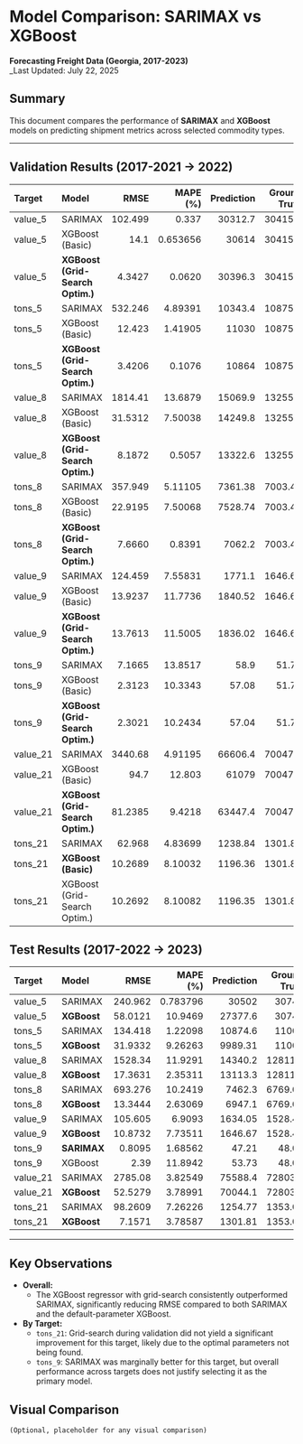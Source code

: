 # Model Comparison: SARIMAX vs XGBoost  
**Forecasting Freight Data (Georgia, 2017-2023)**  
_Last Updated: July 22, 2025

## Summary  
This document compares the performance of **SARIMAX** and **XGBoost** models on predicting shipment metrics across selected commodity types.

---

## Validation Results (2017-2021 → 2022)

| Target   | Model                            |    RMSE | MAPE (%) | Prediction | Ground Truth |
|:---------|:---------------------------------|--------:|---------:|-----------:|-------------:|
| value_5  | SARIMAX                          | 102.499 |    0.337 |    30312.7 |      30415.2 |
| value_5  | XGBoost (Basic)                  |    14.1 | 0.653656 |      30614 |      30415.2 |
| value_5  | **XGBoost (Grid-Search Optim.)** |  4.3427 |   0.0620 |    30396.3 |      30415.2 |
| tons_5   | SARIMAX                          | 532.246 |  4.89391 |    10343.4 |      10875.7 |
| tons_5   | XGBoost (Basic)                  |  12.423 |  1.41905 |      11030 |      10875.7 |
| tons_5   | **XGBoost (Grid-Search Optim.)** |  3.4206 |   0.1076 |      10864 |      10875.7 |
| value_8  | SARIMAX                          | 1814.41 |  13.6879 |    15069.9 |      13255.5 |
| value_8  | XGBoost (Basic)                  | 31.5312 |  7.50038 |    14249.8 |      13255.5 |
| value_8  | **XGBoost (Grid-Search Optim.)** |  8.1872 |   0.5057 |    13322.6 |      13255.5 |
| tons_8   | SARIMAX                          | 357.949 |  5.11105 |    7361.38 |      7003.43 |
| tons_8   | XGBoost (Basic)                  | 22.9195 |  7.50068 |    7528.74 |      7003.43 |
| tons_8   | **XGBoost (Grid-Search Optim.)** |  7.6660 |   0.8391 |     7062.2 |      7003.43 |
| value_9  | SARIMAX                          | 124.459 |  7.55831 |     1771.1 |      1646.65 |
| value_9  | XGBoost (Basic)                  | 13.9237 |  11.7736 |    1840.52 |      1646.65 |
| value_9  | **XGBoost (Grid-Search Optim.)** | 13.7613 |  11.5005 |    1836.02 |      1646.65 |
| tons_9   | SARIMAX                          |  7.1665 |  13.8517 |       58.9 |        51.74 |
| tons_9   | XGBoost (Basic)                  |  2.3123 |  10.3343 |      57.08 |        51.74 |
| tons_9   | **XGBoost (Grid-Search Optim.)** |  2.3021 |  10.2434 |      57.04 |        51.74 |
| value_21 | SARIMAX                          | 3440.68 |  4.91195 |    66606.4 |      70047.1 |
| value_21 | XGBoost (Basic)                  |    94.7 |   12.803 |      61079 |      70047.1 |
| value_21 | **XGBoost (Grid-Search Optim.)** | 81.2385 |   9.4218 |    63447.4 |      70047.1 |
| tons_21  | SARIMAX                          |  62.968 |  4.83699 |    1238.84 |      1301.81 |
| tons_21  | **XGBoost (Basic)**              | 10.2689 |  8.10032 |    1196.36 |      1301.81 |
| tons_21  | XGBoost (Grid-Search Optim.)     | 10.2692 |  8.10082 |    1196.35 |      1301.81 |


## Test Results (2017-2022 → 2023)

| Target   | Model       |    RMSE | MAPE (%) | Prediction | Ground Truth |
|:---------|:------------|--------:|---------:|-----------:|-------------:|
| value_5  | SARIMAX     | 240.962 | 0.783796 |      30502 |        30743 |
| value_5  | **XGBoost** | 58.0121 |  10.9469 |    27377.6 |        30743 |
| tons_5   | SARIMAX     | 134.418 |  1.22098 |    10874.6 |        11009 |
| tons_5   | **XGBoost** | 31.9332 |  9.26263 |    9989.31 |        11009 |
| value_8  | SARIMAX     | 1528.34 |  11.9291 |    14340.2 |      12811.9 |
| value_8  | **XGBoost** | 17.3631 |  2.35311 |    13113.3 |      12811.9 |
| tons_8   | SARIMAX     | 693.276 |  10.2419 |     7462.3 |      6769.03 |
| tons_8   | **XGBoost** | 13.3444 |  2.63069 |     6947.1 |      6769.03 |
| value_9  | SARIMAX     | 105.605 |   6.9093 |    1634.05 |      1528.45 |
| value_9  | **XGBoost** | 10.8732 |  7.73511 |    1646.67 |      1528.45 |
| tons_9   | **SARIMAX** |  0.8095 |  1.68562 |      47.21 |        48.02 |
| tons_9   | XGBoost     |    2.39 |  11.8942 |      53.73 |        48.02 |
| value_21 | SARIMAX     | 2785.08 |  3.82549 |    75588.4 |      72803.3 |
| value_21 | **XGBoost** | 52.5279 |  3.78991 |    70044.1 |      72803.3 |
| tons_21  | SARIMAX     | 98.2609 |  7.26226 |    1254.77 |      1353.03 |
| tons_21  | **XGBoost** |  7.1571 |  3.78587 |    1301.81 |      1353.03 |

---

## Key Observations
- **Overall:**  
  - The XGBoost regressor with grid-search consistently outperformed SARIMAX, significantly reducing 
  RMSE compared to both SARIMAX and the default-parameter XGBoost.
- **By Target:**  
  - `tons_21`: Grid-search during validation did not yield a significant improvement for this target, 
  likely due to the optimal parameters not being found.
  - `tons_9`: SARIMAX was marginally better for this target, but overall performance across targets does not 
  justify selecting it as the primary model.


## Visual Comparison  


```plaintext
(Optional, placeholder for any visual comparison)
